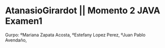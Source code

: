 # AtanasioGirardot || Momento 2 JAVA Examen1
Gurpo: ºMariana Zapata Acosta, ºEstefany Lopez Perez, ºJuan Pablo Avendaño,
